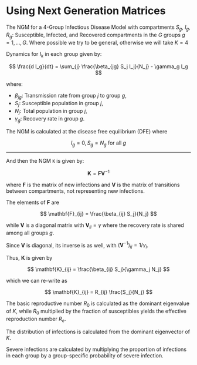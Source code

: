 # Using Next Generation Matrices

The NGM for a 4-Group Infectious Disease Model with compartments $S_g$, $I_g$, $R_g$: Susceptible, Infected, and Recovered compartments in the $G$ groups $g = 1, \dots, G$. Where possible we try to be general, otherwise we will take $K = 4$

Dynamics for $I_k$ in each group given by:

$$
\frac{d I_g}{dt} = \sum_{j} \frac{\beta_{jg} S_j I_j}{N_j} - \gamma_g I_g
$$

where:

- $\beta_{jg}$: Transmission rate from group $j$ to group $g$,
- $S_j$: Susceptible population in group $j$,
- $N_j$: Total population in group $j$,
- $\gamma_g$: Recovery rate in group $g$.

The NGM is calculated at the disease free equilibrium (DFE) where

$$
I_g = 0, S_g = N_g \  \text{for all\ } g
$$

---

And then the NGM `K` is given by:

$$
\mathbf{K} = \mathbf{F} \mathbf{V}^{-1}
$$

where $\mathbf{F}$ is the matrix of new infections and $\mathbf{V}$ is the matrix of transitions between compartments, not representing new infections.

The elements of $\mathbf{F}$ are

$$
\mathbf{F}_{ij} = \frac{\beta_{ij} S_j}{N_j}
$$

while $\mathbf{V}$ is a diagonal matrix with $\mathbf{V}_{ii} = \gamma$ where the recovery rate is shared among all groups $g$. 

Since $\mathbf{V}$ is diagonal, its inverse is as well, with $(\mathbf{V}^{-1})_{ij} = 1 / \gamma_i$.

Thus, $\mathbf{K}$ is given by

$$
\mathbf{K}_{ij} = \frac{\beta_{ij} S_j}{\gamma_j N_j}
$$

which we can re-write as

$$
\mathbf{K}_{ij} = R_{ij} \frac{S_j}{N_j}
$$

The basic reproductive number $R_0$ is calculated as the dominant eigenvalue of $K$, while $R_0$ multiplied by the fraction of susceptibles yields the effective reproduction number $R_e$.

The distribution of infections is calculated from the dominant eigenvector of $K$.

Severe infections are calculated by multiplying the proportion of infections in each group by a group-specific probability of severe infection.
